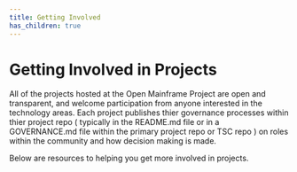 ```yaml
---
title: Getting Involved
has_children: true
---
```


# Getting Involved in Projects

All of the projects hosted at the Open Mainframe Project are open and transparent, and welcome participation from anyone interested in the technology areas. Each project publishes thier governance processes within thier project repo ( typically in the README.md file or in a GOVERNANCE.md file within the primary project repo or TSC repo ) on roles within the community and how decision making is made.

Below are resources to helping you get more involved in projects.
